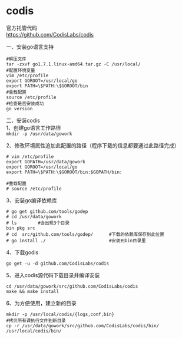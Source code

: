 codis
===
官方托管代码  
https://github.com/CodisLabs/codis  

一、安装go语言支持  
```
#解压文件
tar -zxvf go1.7.1.linux-amd64.tar.gz -C /usr/local/
#配置环境变量
vim /etc/profile
export GOROOT=/usr/local/go
export PATH=\$PATH:\$GOROOT/bin
#重载配置
source /etc/profile
#检查是否安装成功
go version
```  

二、安装codis  
1、创建go语言工作路径  
``` mkdir -p /usr/data/gowork ```  

2、修改环境属性追加此配置的路径（程序下载的信息都要通过此路径完成）  
```
# vim /etc/profile
export GOPATH=/usr/data/gowork
export GOROOT=/usr/local/go
export PATH=\$PATH:\$GOROOT/bin:$GOPATH/bin:

#重载配置
# source /etc/profile
```  

3、安装go编译依赖库  
```
# go get github.com/tools/godep 
# cd /usr/data/gowork
# ls        #会出现3个目录
bin pkg src
# cd  src/github.com/tools/godep/      #下载的依赖库保存到此位置
# go install ./                        #安装到bin目录里
```  

4、下载godis  
```
go get -u -d github.com/CodisLabs/codis
```  

5、进入codis源代码下载目录并编译安装  
```
cd /usr/data/gowork/src/github.com/CodisLabs/codis
make && make install
```  

6、为方便使用，建立新的目录  
```
mkdir -p /usr/local/codis/{logs,conf,bin}
#拷贝所有课执行文件到新目录
cp -r /usr/data/gowork/src/github.com/CodisLabs/codis/bin/ /usr/local/codis/bin/
```  



